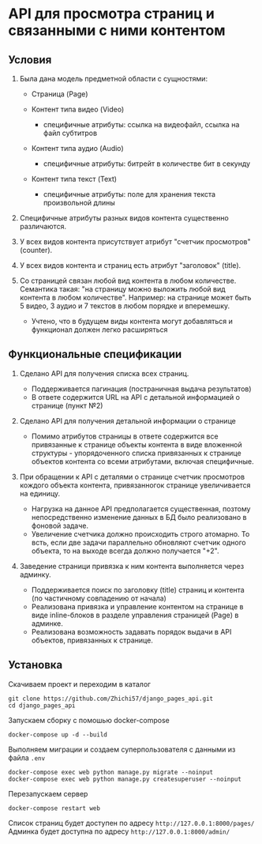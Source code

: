 # API для просмотра страниц и связанными с ними контентом

## Условия

1. Была дана модель предметной области с сущностями:
	- Страница (Page)
	- Контент типа видео (Video)
		- специфичные атрибуты: ссылка на видеофайл, ссылка на файл субтитров

	- Контент типа аудио (Audio)
		- специфичные атрибуты: битрейт в количестве бит в секунду

	- Контент типа текст (Text)
		- специфичные атрибуты: поле для хранения текста произвольной длины

2. Специфичные атрибуты разных видов контента существенно различаются.
3. У всех видов контента присутствует атрибут "счетчик просмотров" (counter).
4. У всех видов контента и страниц есть атрибут "заголовок" (title).
5. Со страницей связан любой вид контента в любом количестве. Семантика такая: "на
страницу можно выложить любой вид контента в любом количестве". Например: на странице может
быть 5 видео, 3 аудио и 7 текстов в любом порядке и вперемешку.
	- Учтено, что в будущем виды контента могут добавляться и функционал должен легко
	расширяться

## Функциональные спецификации

1. Сделано API для получения списка всех страниц.
	- Поддерживается пагинация (постраничная выдача результатов)
	- В ответе содержится URL на API с детальной информацией о странице (пункт №2)

2. Сделано API для получения детальной информации о странице
	- Помимо атрибутов страницы в ответе содержится все привязанные к странице
	объекты контента в виде вложенной структуры - упорядоченного списка привязанных к
	странице объектов контента со всеми атрибутами, включая специфичные.

3. При обращении к API с деталями о странице счетчик просмотров кождого объекта контента,
привязанногок странице увеличивается на единицу.
	- Нагрузка на данное API предполагается существенная, позтому непосредственно изменение данных в БД было реализовано в фоновой задаче.
	- Увеличение счетчика должно происходить строго атомарно. То всть, если две задачи параллельно обновляют счетчик одного объекта, то на выходе всегда
должно получается "+2".

4. Заведение страници привязка к ним контента выполняется через админку.
	- Поддерживается поиск по заголовку (title) страниц и контента (по частичному совпадению от начала)
	- Реализована привязка и управление контентом на странице в виде inline-блоков в разделе управления страницей (Page) в админке.
	- Реализована возможность задавать порядок выдачи в API объектов, привязанных к странице.
 ## Установка
 Скачиваем проект и переходим в каталог
 
 ```
 git clone https://github.com/Zhichi57/django_pages_api.git
 cd django_pages_api  
 ```
Запускаем сборку с помошью docker-compose
```
docker-compose up -d --build
```
Выполняем миграции и создаем суперпользователя с данными из файла `.env`
```
docker-compose exec web python manage.py migrate --noinput
docker-compose exec web python manage.py createsuperuser --noinput
```
Перезапускаем сервер
```
docker-compose restart web
```
Список страниц будет доступен по адресу `http://127.0.0.1:8000/pages/`  
Админка будет доступна по адресу `http://127.0.0.1:8000/admin/`
